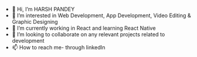 - 👋 Hi, I’m HARSH PANDEY
- 👀 I’m interested in Web Development, App Development, Video Editing & Graphic Designing
- 🌱 I’m currently working in React and learning React Native
- 💞️ I’m looking to collaborate on any relevant projects related to development
- 📫 How to reach me- through linkedIn 

<!---
harshpandeypro/harshpandeypro is a ✨ special ✨ repository because its `README.md` (this file) appears on your GitHub profile.
You can click the Preview link to take a look at your changes.
--->
